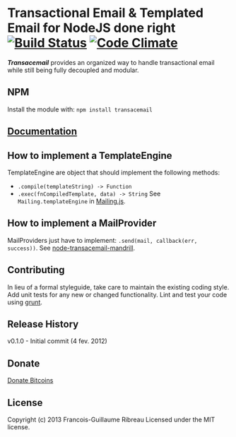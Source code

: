 # Transactional Email & Templated Email for NodeJS done right [![Build Status](https://drone.io/github.com/FGRibreau/node-transacemail/status.png)](https://drone.io/github.com/FGRibreau/node-transacemail/latest) [![Code Climate](https://codeclimate.com/github/FGRibreau/node-transacemail.png)](https://codeclimate.com/github/FGRibreau/node-transacemail)

***Transacemail*** provides an organized way to handle transactional email while still being fully decoupled and modular.

## NPM
Install the module with: `npm install transacemail`

## [Documentation](http://fgribreau.github.com/node-transacemail/docs/index.html)

## How to implement a TemplateEngine
TemplateEngine are object that should implement the following methods:
 - `.compile(templateString) -> Function`
 - `.exec(fnCompiledTemplate, data) -> String`
See `Mailing.templateEngine` in [Mailing.js](https://github.com/FGRibreau/node-transacemail/blob/master/lib/Mailing.js#L34).

## How to implement a MailProvider
MailProviders just have to implement: `.send(mail, callback(err, success))`.
See [node-transacemail-mandrill](http://github.com/FGRibreau/node-transacemail-mandrill).

## Contributing
In lieu of a formal styleguide, take care to maintain the existing coding style. Add unit tests for any new or changed functionality. Lint and test your code using [grunt](https://github.com/cowboy/grunt).

## Release History
v0.1.0 - Initial commit (4 fev. 2012)

## Donate
[Donate Bitcoins](https://coinbase.com/checkouts/fc3041b9d8116e0b98e7d243c4727a30)

## License
Copyright (c) 2013 Francois-Guillaume Ribreau
Licensed under the MIT license.
